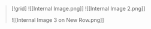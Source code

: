 > [!grid]
> ![[Internal Image.png]]
> ![[Internal Image 2.png]]
>
> ![[Internal Image 3 on New Row.png]]